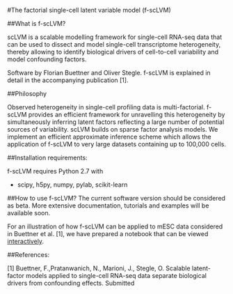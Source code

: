 #The factorial single-cell latent variable model (f-scLVM)


##What is f-scLVM?

scLVM is a scalable modelling framework for single-cell RNA-seq data that can be used to dissect and model single-cell transcriptome heterogeneity, thereby allowing to identify biological drivers of cell-to-cell variability and model confounding factors.


Software by Florian Buettner and Oliver Stegle. f-scLVM is explained in  detail in the accompanying publication [1]. 

##Philosophy

Observed heterogeneity in single-cell profiling data is multi-factorial. f-scLVM provides an efficient framework for unravelling this heterogeneity by simultaneously inferring latent factors reflecting a large number of potential sources of variability. scLVM builds on sparse factor analysis models. We implement an efficient approximate inference scheme which allows the application of f-scLVM to very large datasets containing up to 100,000 cells.

##Installation requirements:

f-scLVM requires Python 2.7 with
  - scipy, h5py, numpy, pylab, scikit-learn

##How to use f-scLVM?
The current software version should be considered as beta. More extensive documentation, tutorials and examples will be available soon. 

For an illustration of how f-scLVM can be applied to mESC data considered in Buettner et al. [1], we have prepared a notebook that can be viewed [interactively](http://nbviewer.ipython.org/github/pmbio/f-scLVM/blob/master/py/demo/ipynb/f-scLVM.ipynb).

##References:

[1] Buettner, F.,Pratanwanich, N., Marioni, J., Stegle, O. Scalable latent-factor models applied to single-cell RNA-seq data separate biological drivers from confounding effects. Submitted 
